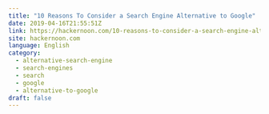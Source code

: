 ```yaml
---
title: "10 Reasons To Consider a Search Engine Alternative to Google"
date: 2019-04-16T21:55:51Z
link: https://hackernoon.com/10-reasons-to-consider-a-search-engine-alternative-to-google-a4d46f791545?source=rss----3a8144eabfe3---4
site: hackernoon.com
language: English
category:
  - alternative-search-engine
  - search-engines
  - search
  - google
  - alternative-to-google
draft: false
---
```

